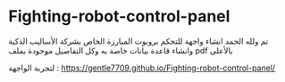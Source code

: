 # Fighting-robot-control-panel

تم ولله الحمد انشاء واجهة للتحكم بروبوت المبارزة الخاص بشركة الأساليب الذكية وانشاء قاعدة بيانات خاصة به 
وكل التفاصيل موجودة بملف
pdf
بالأعلى 

لتجربة الواجهة :
https://gentle7709.github.io/Fighting-robot-control-panel/
